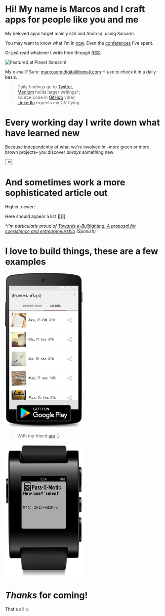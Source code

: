 # Hi! My name is Marcos and I craft apps for people like you and me

My beloved apps target mainly iOS and Android, using Xamarin.

You may want to know what I’m in [now](#/now). Even the [conferences](#/conferences) I've spent.

Or just read whatever I write here through [RSS](feed.rss).

<img class="center" alt="Featured at Planet Xamarin!" src="https://www.planetxamarin.com/Content/img/planetxamarin-featured-badge.png" width="100" />

My e-mail? Sure: [marcoscm.digital@gmail.com](mailto:marcoscm.digital@gmail.com) –I *use to* check it in a daily basis.

> Daily findings go to [Twitter](https://twitter.com/1Marcos2Cobena),<br />
> [Medium](https://medium.com/@MarcosCobena) holds larger writings\*;<br />
> source code in [GitHub](https://github.com/MarcosCobena) viber,<br />
> [LinkedIn](https://linkedin.com/in/MarcosCobena) expects my CV flying.

# Every working day I write down what have learned new

Because independently of what we're involved in –more green or more brown projects– you discover *always* something new:

<div class="center">
    <select id="items"></select>
</div>

# And sometimes work a more sophisticated article out

Higher, newer:

<div id="medium">
Here should appear a list 🤷🏻‍♂️
</div>

\**I'm particularly proud of [Towards e-Bullfighting. A proposal for coexistence and entrepreneurship](https://medium.com/@MarcosCobena/hacia-la-e-tauromaquia-una-propuesta-para-la-convivencia-y-el-emprendimiento-fe84192e75c4) (Spanish)*

# I love to build things, these are a few examples

[![](items/images/BuenosDiasAroScreenshot.png)](https://play.google.com/store/apps/details?id=com.marcoscobena.buenosdiasaro)

> With my friend
[aro](http://www.aroideas.com/la-app-que-te-da-los-buenos-dias/) 👆

[![](items/images/PasswordOMaticScreenshot.png)](https://apps.getpebble.com/en_US/application/55dc1d7bc47b8e960c000069)

# *Thanks* for coming!

That's all ☺️